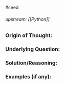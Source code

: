 #seed 
###### upstream: [[Python]]

### Origin of Thought:


### Underlying Question: 


### Solution/Reasoning: 


### Examples (if any): 

